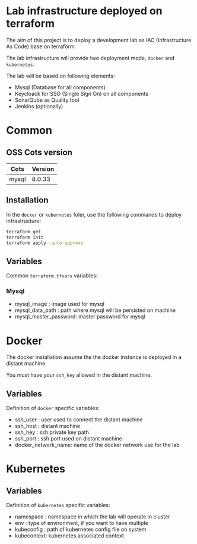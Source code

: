 # Lab infrastructure deployed on terraform

The aim of this project is to deploy a development lab as IAC (Infrastructure As Code) base on terraform.

The lab infrastructure will provide two deployment mode, `docker` and `kubernetes`.

The lab will be based on following elements:

- Mysql (Database for all components)
- Keycloack for SSO (Single Sign On) on all components
- SonarQube as Quality tool
- Jenkins (optionally)

# Common

## OSS Cots version

| Cots | Version |
| ---- | ------- |
| mysql | 8.0.33 | 

## Installation 

In the `docker` or `kubernetes` foler, use the following commands to deploy infrastructure:

```bash
terraform get
terraform init
terraform apply -auto-approve
```



## Variables

Common `terraform.tfvars` variables:

### Mysql
- mysql_image        : image used for mysql
- mysql_data_path    : path where mysql will be persisted on machine
- mysql_master_password: master password for mysql

# Docker

The docker installation assume the the docker instance is deployed in a distant machine.

You must have your `ssh_key` allowed in the distant machine.

## Variables

Definition of `docker` specific variables:

- ssh_user           : user used to connect the distant machine
- ssh_host           : distant machine
- ssh_hey            : ssh private key path
- ssh_port           : ssh port used on distant machine
- docker_network_name: name of the docker network use for the lab

# Kubernetes

## Variables

Definition of `kubernetes` specific variables:

- namespace  : namespace in which the lab will operate in cluster
- env        : type of environment, if you want to have multiple
- kubeconfig : path of kubernetes config file on system
- kubecontext: kubernetes associated context
